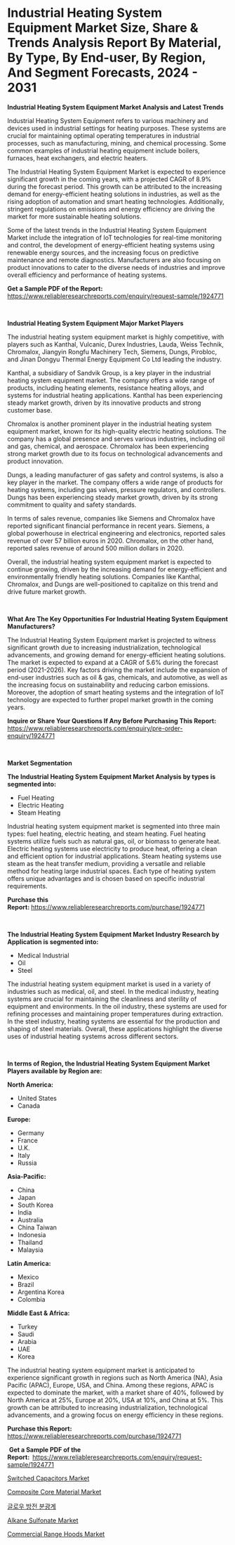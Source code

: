 <p><h1>Industrial Heating System Equipment Market Size, Share & Trends Analysis Report By Material, By Type, By End-user, By Region, And Segment Forecasts, 2024 - 2031</h1></p><p><strong>Industrial Heating System Equipment Market Analysis and Latest Trends</strong></p>
<p><p>Industrial Heating System Equipment refers to various machinery and devices used in industrial settings for heating purposes. These systems are crucial for maintaining optimal operating temperatures in industrial processes, such as manufacturing, mining, and chemical processing. Some common examples of industrial heating equipment include boilers, furnaces, heat exchangers, and electric heaters.</p><p>The Industrial Heating System Equipment Market is expected to experience significant growth in the coming years, with a projected CAGR of 8.9% during the forecast period. This growth can be attributed to the increasing demand for energy-efficient heating solutions in industries, as well as the rising adoption of automation and smart heating technologies. Additionally, stringent regulations on emissions and energy efficiency are driving the market for more sustainable heating solutions.</p><p>Some of the latest trends in the Industrial Heating System Equipment Market include the integration of IoT technologies for real-time monitoring and control, the development of energy-efficient heating systems using renewable energy sources, and the increasing focus on predictive maintenance and remote diagnostics. Manufacturers are also focusing on product innovations to cater to the diverse needs of industries and improve overall efficiency and performance of heating systems.</p></p>
<p><strong>Get a Sample PDF of the Report:&nbsp;</strong> <a href="https://www.reliableresearchreports.com/enquiry/request-sample/1924771">https://www.reliableresearchreports.com/enquiry/request-sample/1924771</a></p>
<p>&nbsp;</p>
<p><strong>Industrial Heating System Equipment Major Market Players</strong></p>
<p><p>The industrial heating system equipment market is highly competitive, with players such as Kanthal, Vulcanic, Durex Industries, Lauda, Weiss Technik, Chromalox, Jiangyin Rongfu Machinery Tech, Siemens, Dungs, Pirobloc, and Jinan Dongyu Thermal Energy Equipment Co Ltd leading the industry. </p><p>Kanthal, a subsidiary of Sandvik Group, is a key player in the industrial heating system equipment market. The company offers a wide range of products, including heating elements, resistance heating alloys, and systems for industrial heating applications. Kanthal has been experiencing steady market growth, driven by its innovative products and strong customer base.</p><p>Chromalox is another prominent player in the industrial heating system equipment market, known for its high-quality electric heating solutions. The company has a global presence and serves various industries, including oil and gas, chemical, and aerospace. Chromalox has been experiencing strong market growth due to its focus on technological advancements and product innovation.</p><p>Dungs, a leading manufacturer of gas safety and control systems, is also a key player in the market. The company offers a wide range of products for heating systems, including gas valves, pressure regulators, and controllers. Dungs has been experiencing steady market growth, driven by its strong commitment to quality and safety standards.</p><p>In terms of sales revenue, companies like Siemens and Chromalox have reported significant financial performance in recent years. Siemens, a global powerhouse in electrical engineering and electronics, reported sales revenue of over 57 billion euros in 2020. Chromalox, on the other hand, reported sales revenue of around 500 million dollars in 2020.</p><p>Overall, the industrial heating system equipment market is expected to continue growing, driven by the increasing demand for energy-efficient and environmentally friendly heating solutions. Companies like Kanthal, Chromalox, and Dungs are well-positioned to capitalize on this trend and drive future market growth.</p></p>
<p>&nbsp;</p>
<p><strong>What Are The Key Opportunities For Industrial Heating System Equipment Manufacturers?</strong></p>
<p><p>The Industrial Heating System Equipment market is projected to witness significant growth due to increasing industrialization, technological advancements, and growing demand for energy-efficient heating solutions. The market is expected to expand at a CAGR of 5.6% during the forecast period (2021-2026). Key factors driving the market include the expansion of end-user industries such as oil & gas, chemicals, and automotive, as well as the increasing focus on sustainability and reducing carbon emissions. Moreover, the adoption of smart heating systems and the integration of IoT technology are expected to further propel market growth in the coming years.</p></p>
<p><strong>Inquire or Share Your Questions If Any Before Purchasing This Report:</strong> <a href="https://www.reliableresearchreports.com/enquiry/pre-order-enquiry/1924771">https://www.reliableresearchreports.com/enquiry/pre-order-enquiry/1924771</a></p>
<p>&nbsp;</p>
<p><strong>Market Segmentation</strong></p>
<p><strong>The Industrial Heating System Equipment Market Analysis by types is segmented into:</strong></p>
<p><ul><li>Fuel Heating</li><li>Electric Heating</li><li>Steam Heating</li></ul></p>
<p><p>Industrial heating system equipment market is segmented into three main types: fuel heating, electric heating, and steam heating. Fuel heating systems utilize fuels such as natural gas, oil, or biomass to generate heat. Electric heating systems use electricity to produce heat, offering a clean and efficient option for industrial applications. Steam heating systems use steam as the heat transfer medium, providing a versatile and reliable method for heating large industrial spaces. Each type of heating system offers unique advantages and is chosen based on specific industrial requirements.</p></p>
<p><strong>Purchase this Report:&nbsp;</strong><a href="https://www.reliableresearchreports.com/purchase/1924771">https://www.reliableresearchreports.com/purchase/1924771</a></p>
<p>&nbsp;</p>
<p><strong>The Industrial Heating System Equipment Market Industry Research by Application is segmented into:</strong></p>
<p><ul><li>Medical Industrial</li><li>Oil</li><li>Steel</li></ul></p>
<p><p>The industrial heating system equipment market is used in a variety of industries such as medical, oil, and steel. In the medical industry, heating systems are crucial for maintaining the cleanliness and sterility of equipment and environments. In the oil industry, these systems are used for refining processes and maintaining proper temperatures during extraction. In the steel industry, heating systems are essential for the production and shaping of steel materials. Overall, these applications highlight the diverse uses of industrial heating systems across different sectors.</p></p>
<p>&nbsp;</p>
<p><strong>In terms of Region, the Industrial Heating System Equipment Market Players available by Region are:</strong></p>
<p>
    <p> <strong> North America: </strong>
        <ul>
            <li>United States</li>
            <li>Canada</li>
        </ul>
        </p> 
    <p> <strong> Europe: </strong>
        <ul>
            <li>Germany</li>
            <li>France</li>
            <li>U.K.</li>
            <li>Italy</li>
            <li>Russia</li>
        </ul>
        </p> 
    <p> <strong> Asia-Pacific: </strong>
        <ul>
            <li>China</li>
            <li>Japan</li>
            <li>South Korea</li>
            <li>India</li>
            <li>Australia</li>
            <li>China Taiwan</li>
            <li>Indonesia</li>
            <li>Thailand</li>
            <li>Malaysia</li>
        </ul>
        </p> 
    <p> <strong> Latin America: </strong>
        <ul>
            <li>Mexico</li>
            <li>Brazil</li>
            <li>Argentina Korea</li>
            <li>Colombia</li>
        </ul>
        </p> 
    <p> <strong> Middle East & Africa: </strong>
        <ul>
            <li>Turkey</li>
            <li>Saudi</li>
            <li>Arabia</li>
            <li>UAE</li>
            <li>Korea</li>
        </ul>
    </p>
    </p>
<p><p>The industrial heating system equipment market is anticipated to experience significant growth in regions such as North America (NA), Asia Pacific (APAC), Europe, USA, and China. Among these regions, APAC is expected to dominate the market, with a market share of 40%, followed by North America at 25%, Europe at 20%, USA at 10%, and China at 5%. This growth can be attributed to increasing industrialization, technological advancements, and a growing focus on energy efficiency in these regions.</p></p>
<p><strong>Purchase this Report: </strong><a href="https://www.reliableresearchreports.com/purchase/1924771">https://www.reliableresearchreports.com/purchase/1924771</a></p>
<p>&nbsp;<strong>Get a Sample PDF of the Report:&nbsp;&nbsp;</strong><a href="https://www.reliableresearchreports.com/enquiry/request-sample/1924771">https://www.reliableresearchreports.com/enquiry/request-sample/1924771</a></p>
<p><strong></strong></p>
<p><p><a href="https://view.publitas.com/reportprime-1/switched-capacitors-market-size-reflecting-a-forecast-till-2031-market-by-type-by-application-and-by-geography/">Switched Capacitors Market</a></p><p><a href="https://metal-farmhouse-e95.notion.site/Composite-Core-Material-Market-Size-Market-Share-and-Global-Market-Analysis-Report-2024-2031-f0a8fbb6687e466ca1db0388f4a9d014">Composite Core Material Market</a></p><p><a href="https://medium.com/@elliottlenningoip9vprgu3v/%EB%B0%9C%EA%B4%91-%EB%B0%A9%EC%A0%84-%EB%B6%84%EA%B4%91%EA%B3%84-%EC%8B%9C%EC%9E%A5-%EC%A0%84%EB%A7%9D-%EC%82%B0%EC%97%85-%EA%B0%9C%EC%9A%94-%EB%B0%8F-%EC%98%88%EC%B8%A1-2024%EB%85%84%EB%B6%80%ED%84%B0-2031%EB%85%84%EA%B9%8C%EC%A7%80-79201d8c2c09">글로우 방전 분광계</a></p><p><a href="https://view.publitas.com/reportprime-1/alkane-sulfonate-market-offer-valuable-insights-into-market-size-market-share-market-trends-and-projections-spanning-from-2024-to-2031/">Alkane Sulfonate Market</a></p><p><a href="https://extreme-scabiosa-c81.notion.site/Commercial-Range-Hoods-Market-Size-Evaluating-its-Market-Trends-Growth-and-Projections-2024-203-6d117ff2e6254003ba1d8858dbc5cf38">Commercial Range Hoods Market</a></p></p>